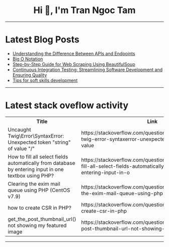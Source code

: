 <h1 align="center">Hi 👋, I'm Tran Ngoc Tam</h1>

---

# Latest Blog Posts 
<!-- BLOG-POST-LIST:START -->
- [Understanding the Difference Between APIs and Endpoints](https://dev.to/msnmongare/understanding-the-difference-between-apis-and-endpoints-402a)
- [Big O Notation](https://dev.to/bpk45_0670a02e0f3a6839b3a/big-o-notation-3nnf)
- [Step-by-Step Guide for Web Scraping Using BeautifulSoup](https://dev.to/ionegarza/step-by-step-guide-for-web-scraping-using-beautifulsoup-hcd)
- [Continuous Integration Testing: Streamlining Software Development and Ensuring Quality](https://dev.to/keploy/continuous-integration-testing-streamlining-software-development-and-ensuring-quality-10mc)
- [Tips for soft skills development](https://dev.to/techstuff/tips-for-soft-skills-development-3cpm)
<!-- BLOG-POST-LIST:END -->

---

# Latest stack oveflow activity
<table>
  <tr><th>Title</th><th>Link</th></tr>
  <!-- STACKOVERFLOW:START --><tr><td>Uncaught Twig\Error\SyntaxError: Unexpected token &quot;string&quot; of value &quot;/&quot;</td><td>https://stackoverflow.com/questions/78616280/uncaught-twig-error-syntaxerror-unexpected-token-string-of-value</td></tr><tr><td>How to fill all select fields automatically from database by entering input in one textbox using PHP?</td><td>https://stackoverflow.com/questions/78616268/how-to-fill-all-select-fields-automatically-from-database-by-entering-input-in-o</td></tr><tr><td>Clearing the exim mail queue using PHP &lpar;CentOS v7.9&rpar;</td><td>https://stackoverflow.com/questions/78616237/clearing-the-exim-mail-queue-using-php-centos-v7-9</td></tr><tr><td>how to create CSR in PHP?</td><td>https://stackoverflow.com/questions/78616131/how-to-create-csr-in-php</td></tr><tr><td>get_the_post_thumbnail_url&lpar;&rpar; not showing my featured image</td><td>https://stackoverflow.com/questions/78616117/get-the-post-thumbnail-url-not-showing-my-featured-image</td></tr><!-- STACKOVERFLOW:END -->
</table>

---


